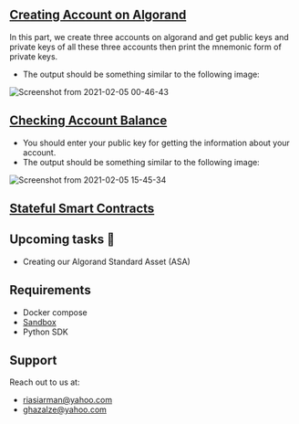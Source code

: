 ## [Creating Account on Algorand](https://github.com/arman324/Algorand-Development/tree/main/Creating%20Account)
In this part, we create three accounts on algorand and get public keys and private keys of all these three accounts then print the mnemonic form of private keys.
* The output should be something similar to the following image:

![Screenshot from 2021-02-05 00-46-43](https://user-images.githubusercontent.com/35253872/106960475-65a11700-6751-11eb-90c2-b9e53436d08f.png)

## [Checking Account Balance](https://github.com/arman324/Algorand-Development/tree/main/Check%20Account%20Balance)
* You should enter your public key for getting the information about your account.
* The output should be something similar to the following image:

![Screenshot from 2021-02-05 15-45-34](https://user-images.githubusercontent.com/35253872/107033190-2cf15400-67ca-11eb-9da0-6d1118b90208.png)

## [Stateful Smart Contracts](https://github.com/arman324/Algorand-Development/tree/main/Stateful%20Smart%20Contracts/Simple%20counter)

## Upcoming tasks 🎉
* Creating our Algorand Standard Asset (ASA) 

## Requirements
* Docker compose
* [Sandbox](https://github.com/algorand/sandbox)  
* Python SDK

## Support
Reach out to us at:
* riasiarman@yahoo.com
* ghazalze@yahoo.com
